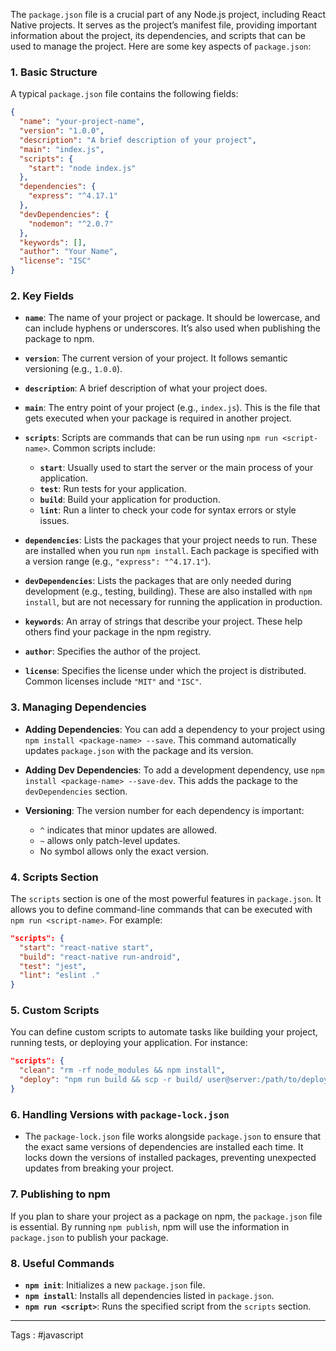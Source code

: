 The `package.json` file is a crucial part of any Node.js project, including React Native projects. It serves as the project’s manifest file, providing important information about the project, its dependencies, and scripts that can be used to manage the project. Here are some key aspects of `package.json`:

### 1. **Basic Structure**

A typical `package.json` file contains the following fields:

```json
{
  "name": "your-project-name",
  "version": "1.0.0",
  "description": "A brief description of your project",
  "main": "index.js",
  "scripts": {
    "start": "node index.js"
  },
  "dependencies": {
    "express": "^4.17.1"
  },
  "devDependencies": {
    "nodemon": "^2.0.7"
  },
  "keywords": [],
  "author": "Your Name",
  "license": "ISC"
}
```

### 2. **Key Fields**

- **`name`**: The name of your project or package. It should be lowercase, and can include hyphens or underscores. It’s also used when publishing the package to npm.

- **`version`**: The current version of your project. It follows semantic versioning (e.g., `1.0.0`).

- **`description`**: A brief description of what your project does.

- **`main`**: The entry point of your project (e.g., `index.js`). This is the file that gets executed when your package is required in another project.

- **`scripts`**: Scripts are commands that can be run using `npm run <script-name>`. Common scripts include:
  - **`start`**: Usually used to start the server or the main process of your application.
  - **`test`**: Run tests for your application.
  - **`build`**: Build your application for production.
  - **`lint`**: Run a linter to check your code for syntax errors or style issues.

- **`dependencies`**: Lists the packages that your project needs to run. These are installed when you run `npm install`. Each package is specified with a version range (e.g., `"express": "^4.17.1"`).

- **`devDependencies`**: Lists the packages that are only needed during development (e.g., testing, building). These are also installed with `npm install`, but are not necessary for running the application in production.

- **`keywords`**: An array of strings that describe your project. These help others find your package in the npm registry.

- **`author`**: Specifies the author of the project.

- **`license`**: Specifies the license under which the project is distributed. Common licenses include `"MIT"` and `"ISC"`.

### 3. **Managing Dependencies**

- **Adding Dependencies**: You can add a dependency to your project using `npm install <package-name> --save`. This command automatically updates `package.json` with the package and its version.

- **Adding Dev Dependencies**: To add a development dependency, use `npm install <package-name> --save-dev`. This adds the package to the `devDependencies` section.

- **Versioning**: The version number for each dependency is important:
  - `^` indicates that minor updates are allowed.
  - `~` allows only patch-level updates.
  - No symbol allows only the exact version.

### 4. **Scripts Section**

The `scripts` section is one of the most powerful features in `package.json`. It allows you to define command-line commands that can be executed with `npm run <script-name>`. For example:

```json
"scripts": {
  "start": "react-native start",
  "build": "react-native run-android",
  "test": "jest",
  "lint": "eslint ."
}
```

### 5. **Custom Scripts**

You can define custom scripts to automate tasks like building your project, running tests, or deploying your application. For instance:

```json
"scripts": {
  "clean": "rm -rf node_modules && npm install",
  "deploy": "npm run build && scp -r build/ user@server:/path/to/deploy"
}
```

### 6. **Handling Versions with `package-lock.json`**

- The `package-lock.json` file works alongside `package.json` to ensure that the exact same versions of dependencies are installed each time. It locks down the versions of installed packages, preventing unexpected updates from breaking your project.

### 7. **Publishing to npm**

If you plan to share your project as a package on npm, the `package.json` file is essential. By running `npm publish`, npm will use the information in `package.json` to publish your package.

### 8. **Useful Commands**

- **`npm init`**: Initializes a new `package.json` file.
- **`npm install`**: Installs all dependencies listed in `package.json`.
- **`npm run <script>`**: Runs the specified script from the `scripts` section.

____

Tags : #javascript